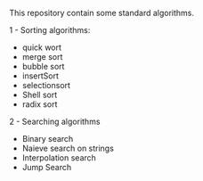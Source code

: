 This repository contain some standard algorithms.

1 - Sorting algorithms:
  - quick wort
  - merge sort
  - bubble sort
  - insertSort
  - selectionsort
  - Shell sort
  - radix sort
  
2 - Searching algorithms
  - Binary search
  - Naieve search on strings
  - Interpolation search
  - Jump Search
